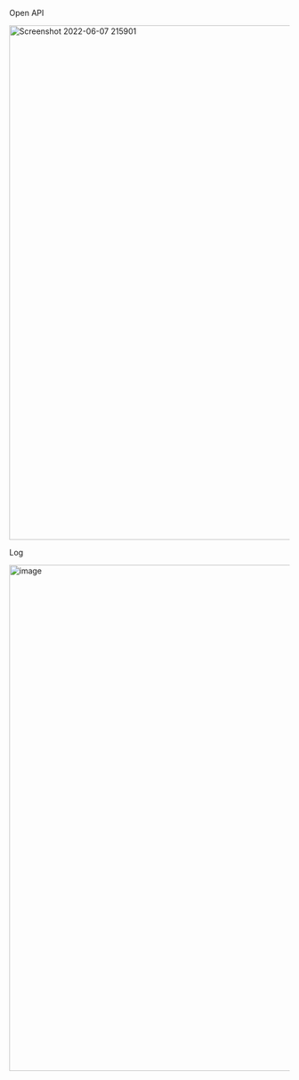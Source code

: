 Open API

<img width="923" alt="Screenshot 2022-06-07 215901" src="https://user-images.githubusercontent.com/93390718/172413746-c0ef75a9-107f-4d4a-8b43-97044ee1ea49.png">


Log

<img width="908" alt="image" src="https://user-images.githubusercontent.com/93390718/172414215-9f24e25b-ea32-4b95-bfa9-2e235f3ed286.png">
